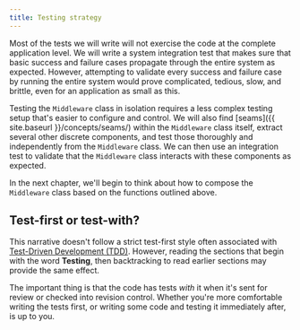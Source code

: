 ```yaml
---
title: Testing strategy
---
```

Most of the tests we will write will not exercise the code at the complete
application level. We will write a system integration test that makes sure
that basic success and failure cases propagate through the entire system as
expected. However, attempting to validate every success and failure case by
running the entire system would prove complicated, tedious, slow, and brittle,
even for an application as small as this.

Testing the `Middleware` class in isolation requires a less complex testing
setup that's easier to configure and control. We will also find
[seams]({{ site.baseurl }}/concepts/seams/) within the `Middleware` class
itself, extract several other discrete components, and test those thoroughly
and independently from the `Middleware` class. We can then use an integration
test to validate that the `Middleware` class interacts with these components
as expected.

In the next chapter, we'll begin to think about how to compose the
`Middleware` class based on the functions outlined above.

## Test-first or test-with?

This narrative doesn't follow a strict test-first style often associated with
[Test-Driven Development (TDD)](https://en.wikipedia.org/wiki/Test-driven_development).
However, reading the sections that begin with the word **Testing**, then
backtracking to read earlier sections may provide the same effect.

The important thing is that the code has tests _with_ it when it's sent for
review or checked into revision control. Whether you're more comfortable
writing the tests first, or writing some code and testing it immediately
after, is up to you.
